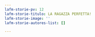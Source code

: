 ```yaml
---
lafm-storie-pv: 12
lafm-storie-titulo: LA RAGAZZA PERFETTA!
lafm-storie-image: ''
lafm-storie-autores-list: []

---
```

